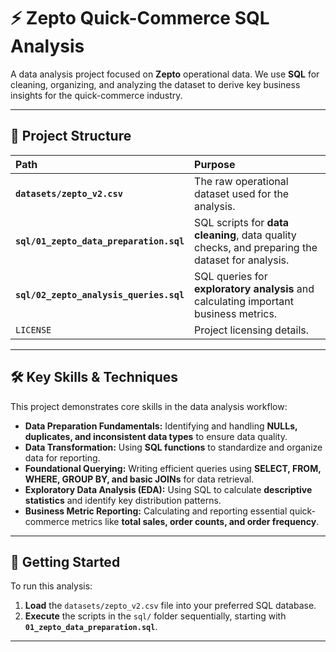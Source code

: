 # ⚡ Zepto Quick-Commerce SQL Analysis

A data analysis project focused on **Zepto** operational data. We use **SQL** for cleaning, organizing, and analyzing the dataset to derive key business insights for the quick-commerce industry.

---

## 📁 Project Structure

| Path | Purpose |
| :--- | :--- |
| **`datasets/zepto_v2.csv`** | The raw operational dataset used for the analysis. |
| **`sql/01_zepto_data_preparation.sql`** | SQL scripts for **data cleaning**, data quality checks, and preparing the dataset for analysis. |
| **`sql/02_zepto_analysis_queries.sql`** | SQL queries for **exploratory analysis** and calculating important business metrics. |
| `LICENSE` | Project licensing details. |

---

## 🛠️ Key Skills & Techniques

This project demonstrates core skills in the data analysis workflow:

* **Data Preparation Fundamentals:** Identifying and handling **NULLs, duplicates, and inconsistent data types** to ensure data quality.
* **Data Transformation:** Using **SQL functions** to standardize and organize data for reporting.
* **Foundational Querying:** Writing efficient queries using **SELECT, FROM, WHERE, GROUP BY, and basic JOINs** for data retrieval.
* **Exploratory Data Analysis (EDA):** Using SQL to calculate **descriptive statistics** and identify key distribution patterns.
* **Business Metric Reporting:** Calculating and reporting essential quick-commerce metrics like **total sales, order counts, and order frequency**.

---

## 🚀 Getting Started

To run this analysis:

1.  **Load** the `datasets/zepto_v2.csv` file into your preferred SQL database.
2.  **Execute** the scripts in the `sql/` folder sequentially, starting with **`01_zepto_data_preparation.sql`**.

---
